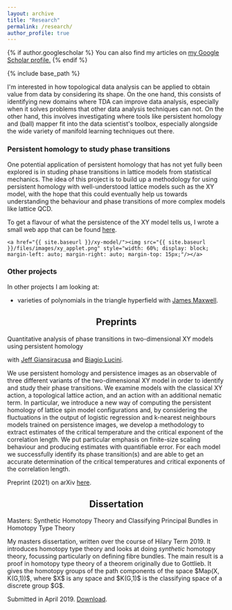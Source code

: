 ```yaml
---
layout: archive
title: "Research"
permalink: /research/
author_profile: true
---
```


{% if author.googlescholar %}
  You can also find my articles on <u><a href="{{author.googlescholar}}">my Google Scholar profile</a>.</u>
{% endif %}

{% include base_path %}

<script
  src="https://code.jquery.com/jquery-3.4.1.min.js"
  integrity="sha256-CSXorXvZcTkaix6Yvo6HppcZGetbYMGWSFlBw8HfCJo="
  crossorigin="anonymous"></script>

<link rel="stylesheet" href="{{ site.baseurl }}/assets/vallenato/vallenato.css">
<script src='https://cdnjs.cloudflare.com/ajax/libs/mathjax/2.7.5/latest.js?config=TeX-MML-AM_CHTML' async></script>
<script src="{{ site.baseurl }}/assets/vallenato/vallenato.js"></script>

I'm interested in how topological data analysis can be applied to obtain value from data by considering its shape. On the one hand, this consists of identifying new domains where TDA can improve data analysis, especially when it solves problems that other data analysis techniques can not. On the other hand, this involves investigating where tools like persistent homology and (ball) mapper fit into the data scientist's toolbox, especially alongside the wide variety of manifold learning techniques out there.

<h3>Persistent homology to study phase transitions</h3>
<p>
	One potential application of persistent homology that has not yet fully been explored is in studing phase transitions in lattice models from statistical mechanics. The idea of this project is to build up a methodology for using persistent homology with well-understood lattice models such as the XY model, with the hope that this could eventually help us towards understanding the behaviour and phase transitions of more complex models like lattice QCD.
</p><p>
	To get a flavour of what the persistence of the XY model tells us, I wrote a small web app that can be found <a href="{{ site.baseurl }}/xy-model/">here</a>.

	<a href="{{ site.baseurl }}/xy-model/"><img src="{{ site.baseurl }}/files/images/xy_applet.png" style="width: 60%; display: block; margin-left: auto; margin-right: auto; margin-top: 15px;"/></a>
</p>

<h3>Other projects</h3>
<p>
In other projects I am looking at:
<ul>
  <li>varieties of polynomials in the triangle hyperfield with <a href="https://sites.google.com/view/jmacademicsite/home">James Maxwell</a>.</li>
</ul>
</p>

<div class="vallenato">
<h2 style="text-align: center;">Preprints</h2>
<div class="vallenato-header">
Quantitative analysis of phase transitions in two-dimensional XY models using persistent homology
</div><!--/.vallenato-header-->

<div class="vallenato-content">
	<p>with <a href="https://sites.google.com/view/jeffreygiansiracusa/home">Jeff Giansiracusa</a> and <a href="http://pyweb.swan.ac.uk/~pybl/">Biagio Lucini</a>.</p>

<p>We use persistent homology and persistence images as an observable of three different variants of the two-dimensional XY model in order to identify and study their phase transitions. We examine models with the classical XY action, a topological lattice action, and an action with an additional nematic term. In particular, we introduce a new way of computing the persistent homology of lattice spin model configurations and, by considering the fluctuations in the output of logistic regression and k-nearest neighbours models trained on persistence images, we develop a methodology to extract estimates of the critical temperature and the critical exponent of the correlation length. We put particular emphasis on finite-size scaling behaviour and producing estimates with quantifiable error. For each model we successfully identify its phase transition(s) and are able to get an accurate determination of the critical temperatures and critical exponents of the correlation length.</p>

<p>Preprint (2021) on arXiv <a href="https://arxiv.org/abs/2109.10960">here</a>.</p>
</div><!--/.vallenato-content-->
  
</div><!--/.vallenato-->

<div class="vallenato">
<h2 style="text-align: center;">Dissertation</h2>
<div class="vallenato-header">
Masters: Synthetic Homotopy Theory and Classifying Principal Bundles in Homotopy Type Theory
</div><!--/.vallenato-header-->

<div class="vallenato-content">
<p>My masters dissertation, written over the course of Hilary Term 2019. It introduces homotopy type theory and looks at doing <i>synthetic</i> homotopy theory, focussing particularly on defining fibre bundles. The main result is a proof in homotopy type theory of a theorem originally due to Gottlieb. It gives the homotopy groups of the path components of the space $Map(X, K(G,1))$, where $X$ is any space and $K(G,1)$ is the classifying space of a discrete group $G$.</p>

<p>Submitted in April 2019. <a href="{{ site.baseurl }}/files/dissertation.pdf">Download</a>.</p>
</div><!--/.vallenato-content-->
  
</div><!--/.vallenato-->

<script>
$(document).ready(function() {
	vallenato();
});
</script>
